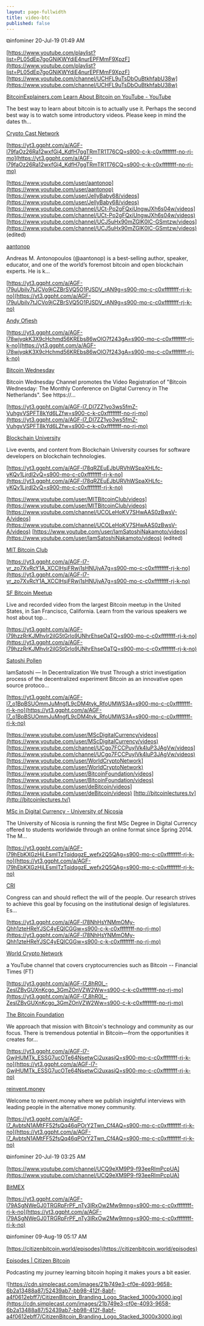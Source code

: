 ```yaml
---
layout: page-fullwidth
title: video-btc
published: false
---
```


⧉infominer 20-Jul-19 01:49 AM

[https://www.youtube.com/playlist?list=PL05dEp7goGNiKWYdiE4nurEPFMmF9XpzF](https://www.youtube.com/playlist?list=PL05dEp7goGNiKWYdiE4nurEPFMmF9XpzF) [https://www.youtube.com/channel/UCHFL9uTsDbOuBtkhfabU38w](https://www.youtube.com/channel/UCHFL9uTsDbOuBtkhfabU38w)

[BitcoinExplainers.com Learn About Bitcoin on YouTube - YouTube](https://www.youtube.com/playlist?list=PL05dEp7goGNiKWYdiE4nurEPFMmF9XpzF)

The best way to learn about bitcoin is to actually use it. Perhaps the second best way is to watch some introductory videos. Please keep in mind the dates th...

[Crypto Cast Network](https://www.youtube.com/channel/UCHFL9uTsDbOuBtkhfabU38w)

[https://yt3.ggpht.com/a/AGF-l79faOz26Ra12wxfGi4_KdfH7ggTRmTR1T76CQ=s900-c-k-c0xffffffff-no-rj-mo](https://yt3.ggpht.com/a/AGF-l79faOz26Ra12wxfGi4_KdfH7ggTRmTR1T76CQ=s900-c-k-c0xffffffff-no-rj-mo)

[https://www.youtube.com/user/aantonop](https://www.youtube.com/user/aantonop) [https://www.youtube.com/user/JellyBaby68/videos](https://www.youtube.com/user/JellyBaby68/videos) [https://www.youtube.com/channel/UCt-Po2gFQxiUngwJXh6s04w/videos](https://www.youtube.com/channel/UCt-Po2gFQxiUngwJXh6s04w/videos) [https://www.youtube.com/channel/UCJ5uHx90mZGlK0lC-GSmtzw/videos](https://www.youtube.com/channel/UCJ5uHx90mZGlK0lC-GSmtzw/videos) (edited)

[aantonop](https://www.youtube.com/user/aantonop)

Andreas M. Antonopoulos (@aantonop) is a best-selling author, speaker, educator, and one of the world’s foremost bitcoin and open blockchain experts. He is k...

[https://yt3.ggpht.com/a/AGF-l79uUbilv7tJCVo9jCZBrSVQ5O1PJSDV_rAN9g=s900-mo-c-c0xffffffff-rj-k-no](https://yt3.ggpht.com/a/AGF-l79uUbilv7tJCVo9jCZBrSVQ5O1PJSDV_rAN9g=s900-mo-c-c0xffffffff-rj-k-no)

[Andy Ofiesh](https://www.youtube.com/user/JellyBaby68/videos)

[https://yt3.ggpht.com/a/AGF-l78wjyqkK3X9cHchmd56KREbs86wOlO7f243gA=s900-mo-c-c0xffffffff-rj-k-no](https://yt3.ggpht.com/a/AGF-l78wjyqkK3X9cHchmd56KREbs86wOlO7f243gA=s900-mo-c-c0xffffffff-rj-k-no)

[Bitcoin Wednesday](https://www.youtube.com/channel/UCt-Po2gFQxiUngwJXh6s04w/videos)

Bitcoin Wednesday Channel promotes the Video Registration of "Bitcoin Wednesday: The Monthly Conference on Digital Currency in The Netherlands". See https://...

[https://yt3.ggpht.com/a/AGF-l7_DI7ZZ1yo3ws5fmZ-VuhgvVSPFT8kYd6LZfw=s900-c-k-c0xffffffff-no-rj-mo](https://yt3.ggpht.com/a/AGF-l7_DI7ZZ1yo3ws5fmZ-VuhgvVSPFT8kYd6LZfw=s900-c-k-c0xffffffff-no-rj-mo)

[Blockchain University](https://www.youtube.com/channel/UCJ5uHx90mZGlK0lC-GSmtzw/videos)

Live events, and content from Blockchain University courses for software developers on blockchain technologies.

[https://yt3.ggpht.com/a/AGF-l78qRZEuEJbURVhWSpaXHLfc-yKQv1LjrdI2vQ=s900-mo-c-c0xffffffff-rj-k-no](https://yt3.ggpht.com/a/AGF-l78qRZEuEJbURVhWSpaXHLfc-yKQv1LjrdI2vQ=s900-mo-c-c0xffffffff-rj-k-no)

[https://www.youtube.com/user/MITBitcoinClub/videos](https://www.youtube.com/user/MITBitcoinClub/videos) [https://www.youtube.com/channel/UCOLeHoKV7SHwAAS0zBwsV-A/videos](https://www.youtube.com/channel/UCOLeHoKV7SHwAAS0zBwsV-A/videos) [https://www.youtube.com/user/IamSatoshiNakamoto/videos](https://www.youtube.com/user/IamSatoshiNakamoto/videos) (edited)

[MIT Bitcoin Club](https://www.youtube.com/user/MITBitcoinClub/videos)

[https://yt3.ggpht.com/a/AGF-l7-yr_zo7XvRcY1A_XCClHsjFRwj1sHNUjvA7g=s900-mo-c-c0xffffffff-rj-k-no](https://yt3.ggpht.com/a/AGF-l7-yr_zo7XvRcY1A_XCClHsjFRwj1sHNUjvA7g=s900-mo-c-c0xffffffff-rj-k-no)

[SF Bitcoin Meetup](https://www.youtube.com/channel/UCOLeHoKV7SHwAAS0zBwsV-A/videos)

Live and recorded video from the largest Bitcoin meetup in the United States, in San Francisco, California. Learn from the various speakers we host about top...

[https://yt3.ggpht.com/a/AGF-l79hzzRrKJMhvIr2ilG5tGrlo9UNhrEhseOaTQ=s900-mo-c-c0xffffffff-rj-k-no](https://yt3.ggpht.com/a/AGF-l79hzzRrKJMhvIr2ilG5tGrlo9UNhrEhseOaTQ=s900-mo-c-c0xffffffff-rj-k-no)

[Satoshi Pollen](https://www.youtube.com/user/IamSatoshiNakamoto/videos)

IamSatoshi — In Decentralization We trust Through a strict investigation process of the decentralized experiment Bitcoin as an innovative open source protoco...

[https://yt3.ggpht.com/a/AGF-l7_o1BpBSUOmmJuMngfL9cDM4tyk_RfoUMWS3A=s900-mo-c-c0xffffffff-rj-k-no](https://yt3.ggpht.com/a/AGF-l7_o1BpBSUOmmJuMngfL9cDM4tyk_RfoUMWS3A=s900-mo-c-c0xffffffff-rj-k-no)

[https://www.youtube.com/user/MScDigitalCurrency/videos](https://www.youtube.com/user/MScDigitalCurrency/videos) [https://www.youtube.com/channel/UCgo7FCCPuylVk4luP3JAgVw/videos](https://www.youtube.com/channel/UCgo7FCCPuylVk4luP3JAgVw/videos) [https://www.youtube.com/user/WorldCryptoNetwork](https://www.youtube.com/user/WorldCryptoNetwork) [https://www.youtube.com/user/BitcoinFoundation/videos](https://www.youtube.com/user/BitcoinFoundation/videos) [https://www.youtube.com/user/deBitcoin/videos](https://www.youtube.com/user/deBitcoin/videos) [http://bitcoinlectures.tv](http://bitcoinlectures.tv/)

[MSc in Digital Currency - University of Nicosia](https://www.youtube.com/user/MScDigitalCurrency/videos)

The University of Nicosia is running the first MSc Degree in Digital Currency offered to students worldwide through an online format since Spring 2014. The M...

[https://yt3.ggpht.com/a/AGF-l79hEbKXGzHjLEsmlTzTqidqgzE_wefx2Q5QAg=s900-mo-c-c0xffffffff-rj-k-no](https://yt3.ggpht.com/a/AGF-l79hEbKXGzHjLEsmlTzTqidqgzE_wefx2Q5QAg=s900-mo-c-c0xffffffff-rj-k-no)

[CRI](https://www.youtube.com/channel/UCgo7FCCPuylVk4luP3JAgVw/videos)

Congress can and should reflect the will of the people. Our research strives to achieve this goal by focusing on the institutional design of legislatures. Es...

[https://yt3.ggpht.com/a/AGF-l78NhHsYNMmOMy-Qhh1zteHReYJSC4yEQlCGGw=s900-c-k-c0xffffffff-no-rj-mo](https://yt3.ggpht.com/a/AGF-l78NhHsYNMmOMy-Qhh1zteHReYJSC4yEQlCGGw=s900-c-k-c0xffffffff-no-rj-mo)

[World Crypto Network](https://www.youtube.com/user/WorldCryptoNetwork)

a YouTube channel that covers cryptocurrencies such as Bitcoin -- Financial Times (FT)

[https://yt3.ggpht.com/a/AGF-l7_8hR0I_-ZesIZBvGUXnKcgo_3GmZOnVZW2Ww=s900-c-k-c0xffffffff-no-rj-mo](https://yt3.ggpht.com/a/AGF-l7_8hR0I_-ZesIZBvGUXnKcgo_3GmZOnVZW2Ww=s900-c-k-c0xffffffff-no-rj-mo)

[The Bitcoin Foundation](https://www.youtube.com/user/BitcoinFoundation/videos)

We approach that mission with Bitcoin's technology and community as our focus. There is tremendous potential in Bitcoin—from the opportunities it creates for...

[https://yt3.ggpht.com/a/AGF-l7-GwjHUMTk_ESSG7ucOTe64NsetwCi2uxasiQ=s900-mo-c-c0xffffffff-rj-k-no](https://yt3.ggpht.com/a/AGF-l7-GwjHUMTk_ESSG7ucOTe64NsetwCi2uxasiQ=s900-mo-c-c0xffffffff-rj-k-no)

[reinvent.money](https://www.youtube.com/user/deBitcoin/videos)

Welcome to reinvent.money where we publish insightful interviews with leading people in the alternative money community.

[https://yt3.ggpht.com/a/AGF-l7_AvbtsN1AMtFF52fsQq46qPOrY2Twn_Cf4AQ=s900-mo-c-c0xffffffff-rj-k-no](https://yt3.ggpht.com/a/AGF-l7_AvbtsN1AMtFF52fsQq46qPOrY2Twn_Cf4AQ=s900-mo-c-c0xffffffff-rj-k-no)

⧉infominer 20-Jul-19 03:25 AM

[https://www.youtube.com/channel/UCQ9eXM9P9-f93eeRImPcpUA](https://www.youtube.com/channel/UCQ9eXM9P9-f93eeRImPcpUA)

[BitMEX](https://www.youtube.com/channel/UCQ9eXM9P9-f93eeRImPcpUA)

[https://yt3.ggpht.com/a/AGF-l79ASgNWeGJ0TRGRpFrPF_nTy3lRxOw2Mw9mng=s900-mo-c-c0xffffffff-rj-k-no](https://yt3.ggpht.com/a/AGF-l79ASgNWeGJ0TRGRpFrPF_nTy3lRxOw2Mw9mng=s900-mo-c-c0xffffffff-rj-k-no)

⧉infominer 09-Aug-19 05:17 AM

[https://citizenbitcoin.world/episodes](https://citizenbitcoin.world/episodes)

[Episodes | Citizen Bitcoin](https://citizenbitcoin.world/episodes)

Podcasting my journey learning bitcoin hoping it makes yours a bit easier.

![https://cdn.simplecast.com/images/21b749e3-cf0e-4093-9658-6b2a13488a87/52439ab7-bb98-412f-8abf-a4f0612ebff7/CitizenBitcoin_Branding_Logo_Stacked_3000x3000.jpg](https://cdn.simplecast.com/images/21b749e3-cf0e-4093-9658-6b2a13488a87/52439ab7-bb98-412f-8abf-a4f0612ebff7/CitizenBitcoin_Branding_Logo_Stacked_3000x3000.jpg)